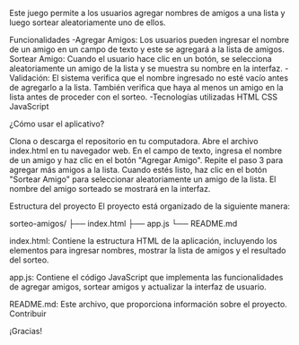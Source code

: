 
Este juego permite a los usuarios agregar nombres de amigos a una lista y luego sortear aleatoriamente uno de ellos.

Funcionalidades
-Agregar Amigos: Los usuarios pueden ingresar el nombre de un amigo en un campo de texto y este se agregará a la lista de amigos.
Sortear Amigo: Cuando el usuario hace clic en un botón, se selecciona aleatoriamente un amigo de la lista y se muestra su nombre en la interfaz.
-Validación: El sistema verifica que el nombre ingresado no esté vacío antes de agregarlo a la lista. También verifica que haya al menos un amigo en la lista antes de proceder con el sorteo.
-Tecnologías utilizadas
HTML
CSS
JavaScript

¿Cómo usar el aplicativo?

Clona o descarga el repositorio en tu computadora.
Abre el archivo index.html en tu navegador web.
En el campo de texto, ingresa el nombre de un amigo y haz clic en el botón "Agregar Amigo".
Repite el paso 3 para agregar más amigos a la lista.
Cuando estés listo, haz clic en el botón "Sortear Amigo" para seleccionar aleatoriamente un amigo de la lista.
El nombre del amigo sorteado se mostrará en la interfaz.

Estructura del proyecto
El proyecto está organizado de la siguiente manera:

sorteo-amigos/
├── index.html
├── app.js
└── README.md

index.html: Contiene la estructura HTML de la aplicación, incluyendo los elementos para ingresar nombres, mostrar la lista de amigos y el resultado del sorteo.

app.js: Contiene el código JavaScript que implementa las funcionalidades de agregar amigos, sortear amigos y actualizar la interfaz de usuario.

README.md: Este archivo, que proporciona información sobre el proyecto.
Contribuir

¡Gracias!
